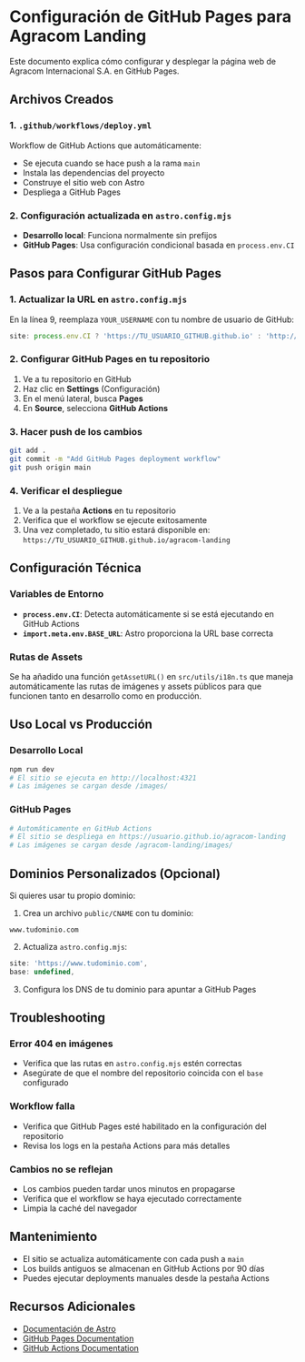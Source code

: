 # Configuración de GitHub Pages para Agracom Landing

Este documento explica cómo configurar y desplegar la página web de Agracom Internacional S.A. en GitHub Pages.

## Archivos Creados

### 1. `.github/workflows/deploy.yml`
Workflow de GitHub Actions que automáticamente:
- Se ejecuta cuando se hace push a la rama `main`
- Instala las dependencias del proyecto
- Construye el sitio web con Astro
- Despliega a GitHub Pages

### 2. Configuración actualizada en `astro.config.mjs`
- **Desarrollo local**: Funciona normalmente sin prefijos
- **GitHub Pages**: Usa configuración condicional basada en `process.env.CI`

## Pasos para Configurar GitHub Pages

### 1. Actualizar la URL en `astro.config.mjs`
En la línea 9, reemplaza `YOUR_USERNAME` con tu nombre de usuario de GitHub:

```javascript
site: process.env.CI ? 'https://TU_USUARIO_GITHUB.github.io' : 'http://localhost:4321',
```

### 2. Configurar GitHub Pages en tu repositorio
1. Ve a tu repositorio en GitHub
2. Haz clic en **Settings** (Configuración)
3. En el menú lateral, busca **Pages**
4. En **Source**, selecciona **GitHub Actions**

### 3. Hacer push de los cambios
```bash
git add .
git commit -m "Add GitHub Pages deployment workflow"
git push origin main
```

### 4. Verificar el despliegue
1. Ve a la pestaña **Actions** en tu repositorio
2. Verifica que el workflow se ejecute exitosamente
3. Una vez completado, tu sitio estará disponible en: `https://TU_USUARIO_GITHUB.github.io/agracom-landing`

## Configuración Técnica

### Variables de Entorno
- **`process.env.CI`**: Detecta automáticamente si se está ejecutando en GitHub Actions
- **`import.meta.env.BASE_URL`**: Astro proporciona la URL base correcta

### Rutas de Assets
Se ha añadido una función `getAssetURL()` en `src/utils/i18n.ts` que maneja automáticamente las rutas de imágenes y assets públicos para que funcionen tanto en desarrollo como en producción.

## Uso Local vs Producción

### Desarrollo Local
```bash
npm run dev
# El sitio se ejecuta en http://localhost:4321
# Las imágenes se cargan desde /images/
```

### GitHub Pages
```bash
# Automáticamente en GitHub Actions
# El sitio se despliega en https://usuario.github.io/agracom-landing
# Las imágenes se cargan desde /agracom-landing/images/
```

## Dominios Personalizados (Opcional)

Si quieres usar tu propio dominio:

1. Crea un archivo `public/CNAME` con tu dominio:
```
www.tudominio.com
```

2. Actualiza `astro.config.mjs`:
```javascript
site: 'https://www.tudominio.com',
base: undefined,
```

3. Configura los DNS de tu dominio para apuntar a GitHub Pages

## Troubleshooting

### Error 404 en imágenes
- Verifica que las rutas en `astro.config.mjs` estén correctas
- Asegúrate de que el nombre del repositorio coincida con el `base` configurado

### Workflow falla
- Verifica que GitHub Pages esté habilitado en la configuración del repositorio
- Revisa los logs en la pestaña Actions para más detalles

### Cambios no se reflejan
- Los cambios pueden tardar unos minutos en propagarse
- Verifica que el workflow se haya ejecutado correctamente
- Limpia la caché del navegador

## Mantenimiento

- El sitio se actualiza automáticamente con cada push a `main`
- Los builds antiguos se almacenan en GitHub Actions por 90 días
- Puedes ejecutar deployments manuales desde la pestaña Actions

## Recursos Adicionales

- [Documentación de Astro](https://docs.astro.build/en/guides/deploy/github/)
- [GitHub Pages Documentation](https://docs.github.com/en/pages)
- [GitHub Actions Documentation](https://docs.github.com/en/actions)
